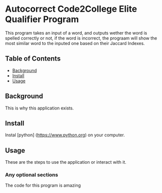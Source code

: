 # Autocorrect Code2College Elite Qualifier Program
This program takes an input of a word, and outputs wether the word is spelled correctly or not, if the word is incorrect, the prograam will show the most similar word to the inputed one based on their Jaccard Indexes.
## Table of Contents
- [Background](#background)
- [Install](#install)
- [Usage](#usage)
## Background
This is why this application exists.
## Install
Instal [python] (https://www.python.org) on your computer.
## Usage
These are the steps to use the application or interact with it.
### Any optional sections
The code for this program is amazing